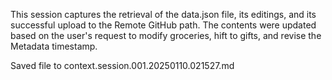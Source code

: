 This session captures the retrieval of the data.json file, its editings, and its successful upload to the Remote GitHub path. The contents were updated based on the user's request to modify groceries, hift to gifts, and revise the Metadata timestamp. 

Saved file to context.session.001.20250110.021527.md